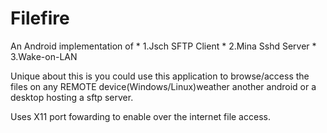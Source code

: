 # Filefire

An Android implementation of 
	* 1.Jsch SFTP Client
	* 2.Mina Sshd Server
	* 3.Wake-on-LAN
	

Unique about this is you could use this application to browse/access the files on any REMOTE device(Windows/Linux)weather another android or a desktop hosting a sftp server.

Uses X11 port fowarding to enable over the internet file access.
